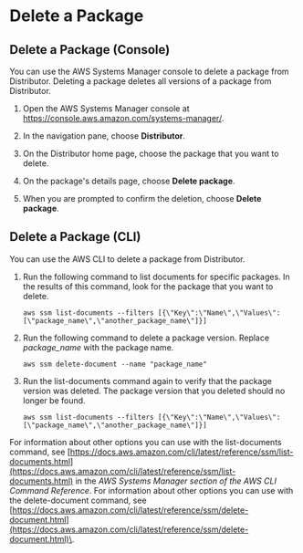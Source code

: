 # Delete a Package<a name="distributor-working-with-packages-dpkg"></a>

## Delete a Package \(Console\)<a name="distributor-delete-pkg-console"></a>

You can use the AWS Systems Manager console to delete a package from Distributor\. Deleting a package deletes all versions of a package from Distributor\.

1. Open the AWS Systems Manager console at [https://console\.aws\.amazon\.com/systems\-manager/](https://console.aws.amazon.com/systems-manager/)\.

1. In the navigation pane, choose **Distributor**\.

1. On the Distributor home page, choose the package that you want to delete\.

1. On the package's details page, choose **Delete package**\.

1. When you are prompted to confirm the deletion, choose **Delete package**\.

## Delete a Package \(CLI\)<a name="distributor-delete-pkg-cli"></a>

You can use the AWS CLI to delete a package from Distributor\.

1. Run the following command to list documents for specific packages\. In the results of this command, look for the package that you want to delete\.

   ```
   aws ssm list-documents --filters [{\"Key\":\"Name\",\"Values\":[\"package_name\",\"another_package_name\"]}]
   ```

1. Run the following command to delete a package version\. Replace *package\_name* with the package name\.

   ```
   aws ssm delete-document --name "package_name"
   ```

1. Run the list\-documents command again to verify that the package version was deleted\. The package version that you deleted should no longer be found\.

   ```
   aws ssm list-documents --filters [{\"Key\":\"Name\",\"Values\":[\"package_name\",\"another_package_name\"]}]
   ```

For information about other options you can use with the list\-documents command, see [https://docs.aws.amazon.com/cli/latest/reference/ssm/list-documents.html](https://docs.aws.amazon.com/cli/latest/reference/ssm/list-documents.html) in the *AWS Systems Manager section of the AWS CLI Command Reference*\. For information about other options you can use with the delete\-document command, see [https://docs.aws.amazon.com/cli/latest/reference/ssm/delete-document.html](https://docs.aws.amazon.com/cli/latest/reference/ssm/delete-document.html)\.